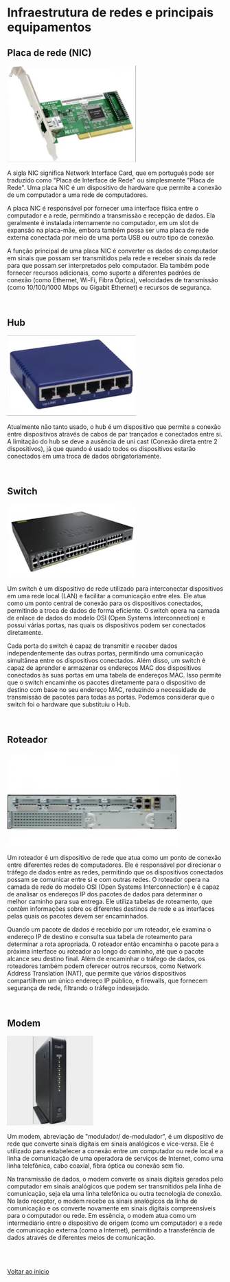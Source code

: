 # Infraestrutura de redes e principais equipamentos 

## Placa de rede (NIC)

<img src="./img/01.png" alt="" width="300">

A sigla NIC significa Network Interface Card, que em português pode ser traduzido como "Placa de Interface de Rede" ou simplesmente "Placa de Rede". Uma placa NIC é um dispositivo de hardware que permite a conexão de um computador a uma rede de computadores.

A placa NIC é responsável por fornecer uma interface física entre o computador e a rede, permitindo a transmissão e recepção de dados. Ela geralmente é instalada internamente no computador, em um slot de expansão na placa-mãe, embora também possa ser uma placa de rede externa conectada por meio de uma porta USB ou outro tipo de conexão.

A função principal de uma placa NIC é converter os dados do computador em sinais que possam ser transmitidos pela rede e receber sinais da rede para que possam ser interpretados pelo computador. Ela também pode fornecer recursos adicionais, como suporte a diferentes padrões de conexão (como Ethernet, Wi-Fi, Fibra Óptica), velocidades de transmissão (como 10/100/1000 Mbps ou Gigabit Ethernet) e recursos de segurança.

<br>

## Hub

<img src="./img/02.png" alt="" width="300">

Atualmente não tanto usado, o hub é um dispositivo que permite a conexão entre dispositivos através de cabos de par trançados e conectados entre si. A limitação do hub se deve a ausência de uni cast (Conexão direta entre 2 dispositivos), já que quando é usado todos os dispositivos estarão conectados em uma troca de dados obrigatoriamente.

<br>

## Switch

<img src="./img/03.png" alt="" width="300">

Um switch é um dispositivo de rede utilizado para interconectar dispositivos em uma rede local (LAN) e facilitar a comunicação entre eles. Ele atua como um ponto central de conexão para os dispositivos conectados, permitindo a troca de dados de forma eficiente. O switch opera na camada de enlace de dados do modelo OSI (Open Systems Interconnection) e possui várias portas, nas quais os dispositivos podem ser conectados diretamente. 

Cada porta do switch é capaz de transmitir e receber dados independentemente das outras portas, permitindo uma comunicação simultânea entre os dispositivos conectados. Além disso, um switch é capaz de aprender e armazenar os endereços MAC dos dispositivos conectados às suas portas em uma tabela de endereços MAC. Isso permite que o switch encaminhe os pacotes diretamente para o dispositivo de destino com base no seu endereço MAC, reduzindo a necessidade de transmissão de pacotes para todas as portas. Podemos considerar que o switch foi o hardware que substituiu o Hub.

<br>

## Roteador

<img src="./img/04.png" alt="" width="400">

Um roteador é um dispositivo de rede que atua como um ponto de conexão entre diferentes redes de computadores. Ele é responsável por direcionar o tráfego de dados entre as redes, permitindo que os dispositivos conectados possam se comunicar entre si e com outras redes. O roteador opera na camada de rede do modelo OSI (Open Systems Interconnection) e é capaz de analisar os endereços IP dos pacotes de dados para determinar o melhor caminho para sua entrega. Ele utiliza tabelas de roteamento, que contêm informações sobre os diferentes destinos de rede e as interfaces pelas quais os pacotes devem ser encaminhados. 

Quando um pacote de dados é recebido por um roteador, ele examina o endereço IP de destino e consulta sua tabela de roteamento para determinar a rota apropriada. O roteador então encaminha o pacote para a próxima interface ou roteador ao longo do caminho, até que o pacote alcance seu destino final. Além de encaminhar o tráfego de dados, os roteadores também podem oferecer outros recursos, como Network Address Translation (NAT), que permite que vários dispositivos compartilhem um único endereço IP público, e firewalls, que fornecem segurança de rede, filtrando o tráfego indesejado.

<br>

## Modem

<img src="./img/05.png" alt="" width="200">

Um modem, abreviação de "modulador/ de-modulador", é um dispositivo de rede que converte sinais digitais em sinais analógicos e vice-versa. Ele é utilizado para estabelecer a conexão entre um computador ou rede local e a linha de comunicação de uma operadora de serviços de Internet, como uma linha telefônica, cabo coaxial, fibra óptica ou conexão sem fio. 

Na transmissão de dados, o modem converte os sinais digitais gerados pelo computador em sinais analógicos que podem ser transmitidos pela linha de comunicação, seja ela uma linha telefônica ou outra tecnologia de conexão. No lado receptor, o modem recebe os sinais analógicos da linha de comunicação e os converte novamente em sinais digitais compreensíveis para o computador ou rede. Em essência, o modem atua como um intermediário entre o dispositivo de origem (como um computador) e a rede de comunicação externa (como a Internet), permitindo a transferência de dados através de diferentes meios de comunicação.

<br>

<br>

[Voltar ao inicio](/README.md)